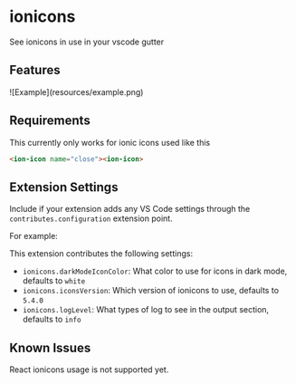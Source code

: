 # ionicons 

See ionicons in use in your vscode gutter

## Features


\!\[Example\]\(resources/example.png\)

## Requirements

This currently only works for ionic icons used like this

```html
<ion-icon name="close"><ion-icon>
```

## Extension Settings

Include if your extension adds any VS Code settings through the `contributes.configuration` extension point.

For example:

This extension contributes the following settings:

* `ionicons.darkModeIconColor`: What color to use for icons in dark mode, defaults to `white`
* `ionicons.iconsVersion`: Which version of ionicons to use, defaults to `5.4.0`
* `ionicons.logLevel`: What types of log to see in the output section, defaults to `info`

## Known Issues

React ionicons usage is not supported yet.